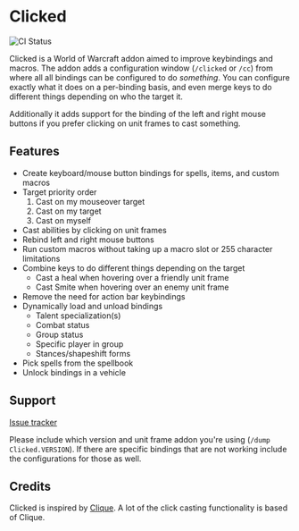 # Clicked

![CI Status](https://github.com/Snakybo/Clicked/workflows/CI/badge.svg)

Clicked is a World of Warcraft addon aimed to improve keybindings and macros. The addon adds a configuration window (`/clicked` or `/cc`) from where all all bindings can be configured to do _something_. You can configure exactly what it does on a per-binding basis, and even merge keys to do different things depending on who the target it.

Additionally it adds support for the binding of the left and right mouse buttons if you prefer clicking on unit frames to cast something.

## Features

* Create keyboard/mouse button bindings for spells, items, and custom macros
* Target priority order
  1. Cast on my mouseover target
  2. Cast on my target
  3. Cast on myself
* Cast abilities by clicking on unit frames
* Rebind left and right mouse buttons
* Run custom macros without taking up a macro slot or 255 character limitations
* Combine keys to do different things depending on the target
  * Cast a heal when hovering over a friendly unit frame
  * Cast Smite when hovering over an enemy unit frame
* Remove the need for action bar keybindings
* Dynamically load and unload bindings
  * Talent specialization(s)
  * Combat status
  * Group status
  * Specific player in group
  * Stances/shapeshift forms
* Pick spells from the spellbook
* Unlock bindings in a vehicle

## Support

[Issue tracker](https://github.com/Snakybo/Clicked/issues)

Please include which version and unit frame addon you're using (`/dump Clicked.VERSION`). If there are specific bindings that are not working include the configurations for those as well.

## Credits

Clicked is inspired by [Clique](https://www.curseforge.com/wow/addons/clique). A lot of the click casting functionality is based of Clique.
